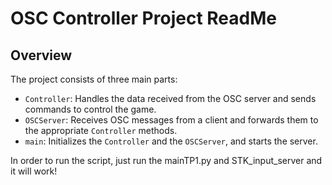 # OSC Controller Project ReadMe

## Overview

The project consists of three main parts:

- `Controller`: Handles the data received from the OSC server and sends commands to control the game.
- `OSCServer`: Receives OSC messages from a client and forwards them to the appropriate `Controller` methods.
- `main`: Initializes the `Controller` and the `OSCServer`, and starts the server.

In order to run the script, just run the mainTP1.py and STK_input_server and it will work!
